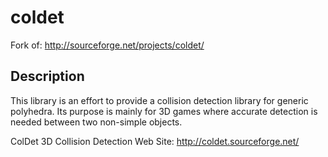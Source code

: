 # coldet

Fork of: http://sourceforge.net/projects/coldet/


## Description

This library is an effort to provide a collision detection library for generic polyhedra. Its purpose is mainly for 3D games where accurate detection is needed between two non-simple objects.

ColDet 3D Collision Detection Web Site: http://coldet.sourceforge.net/
